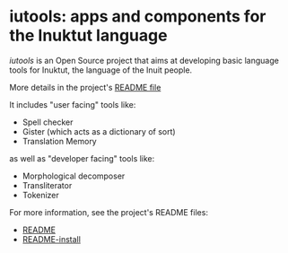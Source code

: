 # iutools: apps and components for the Inuktut language

_iutools_ is an Open Source project that aims at developing basic language 
tools for Inuktut, the language of the Inuit people.

More details in the project's [README file](https://github.com/iutools/iutools/blob/master/README.md)
 
It includes "user facing" tools like: 
- Spell checker
- Gister (which acts as a dictionary of sort)
- Translation Memory

as well as "developer facing" tools like:
- Morphological decomposer
- Transliterator
- Tokenizer

For more information, see the project's README files:
- [README](https://github.com/iutools/iutools/blob/master/README.md)
- [README-install](https://github.com/iutools/iutools/blob/master/README-install.md)
    
    
